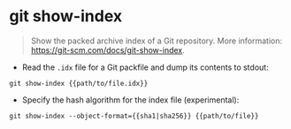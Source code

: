 # git show-index

> Show the packed archive index of a Git repository.
> More information: <https://git-scm.com/docs/git-show-index>.

- Read the `.idx` file for a Git packfile and dump its contents to stdout:

`git show-index {{path/to/file.idx}}`

- Specify the hash algorithm for the index file (experimental):

`git show-index --object-format={{sha1|sha256}} {{path/to/file}}`
